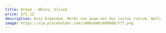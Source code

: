 ```yaml
---
title: Bread - White, Sliced
price: $73.12
description: Duis bibendum. Morbi non quam nec dui luctus rutrum. Nulla tellus.
image: https://via.placeholder.com/1000x600/000000/fff.png
---
```

